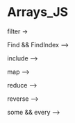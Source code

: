 # Arrays_JS

filter ->

Find && FindIndex --> 

include -->

map -->

reduce -->

reverse -->

some && every -->
